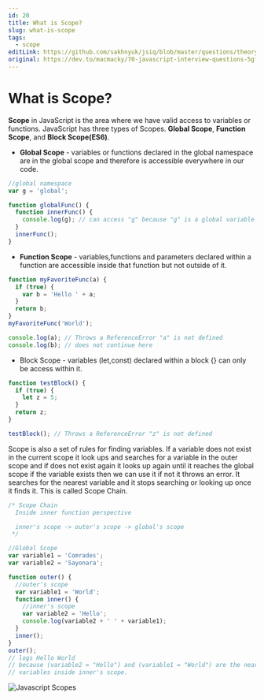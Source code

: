 ```yaml
---
id: 20
title: What is Scope?
slug: what-is-scope
tags:
  - scope
editLink: https://github.com/sakhnyuk/jsiq/blob/master/questions/theory/javascript/20.md
original: https://dev.to/macmacky/70-javascript-interview-questions-5gfi
---
```


# What is Scope?

**Scope** in JavaScript is the area where we have valid access to variables or functions. JavaScript has three types of Scopes. **Global Scope**, **Function Scope**, and **Block Scope(ES6)**.

- **Global Scope** - variables or functions declared in the global namespace are in the global scope and therefore is accessible everywhere in our code.

```javascript
//global namespace
var g = 'global';

function globalFunc() {
  function innerFunc() {
    console.log(g); // can access "g" because "g" is a global variable
  }
  innerFunc();
}
```

- **Function Scope** - variables,functions and parameters declared within a function are accessible inside that function but not outside of it.

```javascript
function myFavoriteFunc(a) {
  if (true) {
    var b = 'Hello ' + a;
  }
  return b;
}
myFavoriteFunc('World');

console.log(a); // Throws a ReferenceError "a" is not defined
console.log(b); // does not continue here
```

- Block Scope - variables (let,const) declared within a block {} can only be access within it.

```javascript
function testBlock() {
  if (true) {
    let z = 5;
  }
  return z;
}

testBlock(); // Throws a ReferenceError "z" is not defined
```

Scope is also a set of rules for finding variables. If a variable does not exist in the current scope it look ups and searches for a variable in the outer scope and if does not exist again it looks up again until it reaches the global scope if the variable exists then we can use it if not it throws an error. It searches for the nearest variable and it stops searching or looking up once it finds it. This is called Scope Chain.

```javascript
/* Scope Chain
  Inside inner function perspective

  inner's scope -> outer's scope -> global's scope
 */

//Global Scope
var variable1 = 'Comrades';
var variable2 = 'Sayonara';

function outer() {
  //outer's scope
  var variable1 = 'World';
  function inner() {
    //inner's scope
    var variable2 = 'Hello';
    console.log(variable2 + ' ' + variable1);
  }
  inner();
}
outer();
// logs Hello World
// because (variable2 = "Hello") and (variable1 = "World") are the nearest
// variables inside inner's scope.
```

![Javascript Scopes](/questions/javascript/20/20-1.png)
